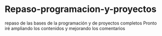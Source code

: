 # Repaso-programacion-y-proyectos
repaso de las bases de la programación y de proyectos completos
Pronto iré ampliando los contenidos y mejorando los comentarios

